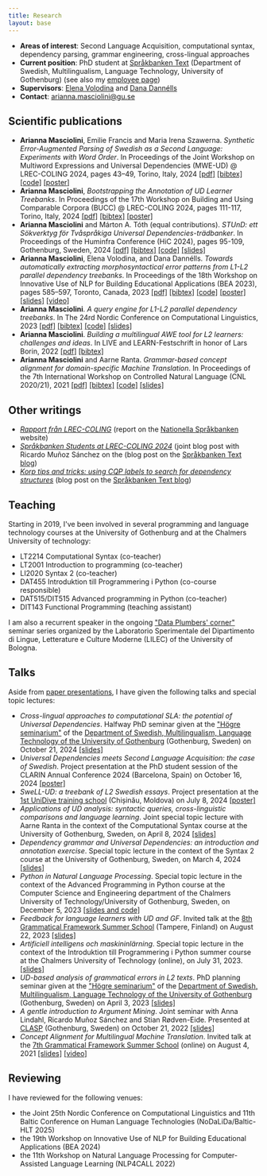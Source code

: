 ```yaml
---
title: Research
layout: base
---
```


- __Areas of interest__: Second Language Acquisition, computational syntax, dependency parsing, grammar engineering, cross-lingual approaches
- __Current position__: PhD student at [Språkbanken Text](https://spraakbanken.gu.se/) (Department of Swedish, Multilingualism, Language Technology, University of Gothenburg) (see also my [employee page](https://spraakbanken.gu.se/en/about/staff/arianna))
- __Supervisors__: [Elena Volodina](https://spraakbanken.gu.se/om/personal/elena) and [Dana Dannélls](https://spraakbanken.gu.se/om/personal/dana)
- __Contact__: [arianna.masciolini@gu.se](mailto:arianna.masciolini@gu.se)

## Scientific publications
- __Arianna Masciolini__, Emilie Francis and Maria Irena Szawerna. _Synthetic Error-Augmented Parsing of Swedish as a Second Language: Experiments with Word Order_. In Proceedings of the Joint Workshop on Multiword Expressions and Universal Dependencies (MWE-UD) @ LREC-COLING 2024, pages 43–49, Torino, Italy, 2024 [[pdf]](https://aclanthology.org/2024.mwe-1.7.pdf) [[bibtex]](https://raw.githubusercontent.com/harisont/harisont.github.io/main/assets/bibtex/mweud24.bib) [[code]](https://github.com/spraakbanken/seapass) [[poster]](https://raw.githubusercontent.com/harisont/harisont.github.io/main/assets/posters/mweud24.pdf)
- __Arianna Masciolini__, _Bootstrapping the Annotation of UD Learner Treebanks_. In Proceedings of the 17th Workshop on Building and Using Comparable Corpora (BUCC) @ LREC-COLING 2024, pages 111-117, Torino, Italy, 2024 [[pdf]](https://aclanthology.org/2024.bucc-1.12.pdf) [[bibtex]](https://raw.githubusercontent.com/harisont/harisont.github.io/main/assets/bibtex/bucc24.bib) [[poster]](https://raw.githubusercontent.com/harisont/harisont.github.io/main/assets/posters/bucc24.pdf)
- __Arianna Masciolini__ and Márton A. Tóth (equal contributions). _STUnD: ett Sökverktyg för Tvåspråkiga Universal Dependencies-trädbanker_. In Proceedings of the Huminfra Conference (HiC 2024), pages 95-109, Gothenburg, Sweden, 2024 [[pdf]](https://ecp.ep.liu.se/index.php/hic/article/view/897/805) [[bibtex]](https://raw.githubusercontent.com/harisont/harisont.github.io/main/assets/bibtex/stund.bib) [[code]](https://github.com/harisont/STUnD) [[slides]](https://raw.githubusercontent.com/harisont/harisont.github.io/main/assets/slides/hic24.pdf)
- __Arianna Masciolini__, Elena Volodina, and Dana Dannélls. _Towards automatically extracting morphosyntactical error patterns from L1-L2 parallel dependency treebanks_. In Proceedings of the 18th Workshop on Innovative Use of NLP for Building Educational Applications (BEA 2023), pages 585–597, Toronto, Canada, 2023 [[pdf]](https://aclanthology.org/2023.bea-1.50.pdf) [[bibtex]](https://raw.githubusercontent.com/harisont/harisont.github.io/main/assets/bibtex/bea23.bib) [[code]](https://github.com/harisont/L2-UD) [[poster]](https://raw.githubusercontent.com/harisont/harisont.github.io/main/assets/posters/bea23.pdf) [[slides]](https://raw.githubusercontent.com/harisont/harisont.github.io/main/assets/slides/bea23.pdf) [[video]](https://youtu.be/PCcKi3DWF_I)
- __Arianna Masciolini__. _A query engine for L1-L2 parallel dependency treebanks_. In The 24rd Nordic Conference on Computational Linguistics, 2023 [[pdf]](https://aclanthology.org/2023.nodalida-1.57.pdf) [[bibtex]](https://raw.githubusercontent.com/harisont/harisont.github.io/main/assets/bibtex/l1l2_query.bib) [[code]](https://github.com/harisont/L2-UD) [[slides]](https://raw.githubusercontent.com/harisont/harisont.github.io/main/assets/slides/nodalida23.pdf)
- __Arianna Masciolini__. _Building a multilingual AWE tool for L2 learners: challenges and ideas_. In LIVE and LEARN-Festschrift in honor of Lars Borin, 2022 [[pdf]](https://gupea.ub.gu.se/bitstream/handle/2077/74254/GU-ISS-2022-03%20Lars%20Borin%20Festskrift%20Digital%20publicering%20221121.pdf?sequence=1) [[bibtex]](https://raw.githubusercontent.com/harisont/harisont.github.io/main/assets/bibtex/lars.bib)
- __Arianna Masciolini__ and Aarne Ranta. _Grammar-based concept alignment for domain-specific Machine Translation_. In Proceedings of the 7th International Workshop on Controlled Natural Language (CNL 2020/21), 2021 [[pdf]](https://aclanthology.org/2021.cnl-1.2.pdf) [[bibtex]](https://raw.githubusercontent.com/harisont/harisont.github.io/main/assets/bibtex/ca.bib) [[code]](https://github.com/harisont/concept-alignment) [[slides]](https://raw.githubusercontent.com/harisont/concept-alignment/master/paper/slides/presentation.pdf)

## Other writings
- _[Rapport från LREC-COLING](https://www.sprakbanken.se/aktuellt/nyheter/2024-06-10-rapport-fran-lrec-coling)_ (report on the [Nationella Språkbanken](https://www.sprakbanken.se/) website)
- _[Språkbanken Students at LREC-COLING 2024](https://spraakbanken.gu.se/blogg/20240610-sprakbanken-students-at-lrec-coling-2024)_ (joint blog post with Ricardo Muñoz Sánchez on the (blog post on the [Språkbanken Text blog](https://spraakbanken.gu.se/blogg))
- _[Korp tips and tricks: using CQP labels to search for dependency structures](https://spraakbanken.gu.se/blogg/20231009-korp-tips-and-tricks-using-cqp-labels-to-search-for-dependency-structures)_ (blog post on the [Språkbanken Text blog](https://spraakbanken.gu.se/blogg))

## Teaching
Starting in 2019, I've been involved in several programming and language technology courses at the University of Gothenburg and at the Chalmers University of technology:

- LT2214 Computational Syntax (co-teacher)
- LT2001 Introduction to programming (co-teacher)
- LI2020 Syntax 2 (co-teacher)
- DAT455 Introduktion till Programmering i Python (co-course responsible)
- DAT515/DIT515 Advanced programming in Python (co-teacher)
- DIT143 Functional Programming (teaching assistant)

I am also a recurrent speaker in the ongoing ["Data Plumbers' corner"](https://github.com/LaboratorioSperimentale/Formazione-data_plumbers_corner) seminar series organized by the Laboratorio Sperimentale del Dipartimento di Lingue, Letterature e Culture Moderne (LILEC) of the University of Bologna.

## Talks
Aside from [paper presentations](#scientific-publications), I have given the following talks and special topic lectures:

- _Cross-lingual approaches to computational SLA: the potential of Universal Dependencies_. Halfway PhD seminar given at the ["Högre seminarium"](https://www.gu.se/svenska-spraket/seminarieprogram) of the [Department of Swedish, Multilingualism, Language Technology of the University of Gothenburg](https://www.gu.se/en/swedish) (Gothenburg, Sweden) on October 21, 2024 [[slides]](https://raw.githubusercontent.com/harisont/harisont.github.io/main/assets/slides/mittsem.pdf)
- _Universal Dependencies meets Second Language Acquisition: the case of Swedish_. Project presentation at the PhD student session of the CLARIN Annual Conference 2024 (Barcelona, Spain) on October 16, 2024 [[poster]](https://raw.githubusercontent.com/harisont/harisont.github.io/main/assets/posters/clarin24.pdf)
- _SweLL-UD: a treebank of L2 Swedish essays_. Project presentation at the [1st UniDive training school](https://unidive.lisn.upsaclay.fr/doku.php?id=meetings:other-events:1st_unidive_training_school) (Chișinău, Moldova) on July 8, 2024 [[poster]](https://raw.githubusercontent.com/harisont/harisont.github.io/main/assets/posters/unidive_training_school.pdf)
- _Applications of UD analysis: syntactic queries, cross-linguistic comparisons and language learning_. Joint special topic lecture with Aarne Ranta in the context of the Computational Syntax course at the University of Gothenburg, Sweden, on April 8, 2024 [[slides]](https://raw.githubusercontent.com/harisont/harisont.github.io/main/assets/slides/compsyn_udapps.pdf)
- _Dependency grammar and Universal Dependencies: an introduction and annotation exercise_. Special topic lecture in the context of the Syntax 2 course at the University of Gothenburg, Sweden, on March 4, 2024 [[slides]](https://raw.githubusercontent.com/harisont/harisont.github.io/main/assets/slides/syn2-ud.pdf)
- _Python in Natural Language Processing_. Special topic lecture in the context of the Advanced Programming in Python course at the Computer Science and Engineering department of the Chalmers University of Technology/University of Gothenburg, Sweden, on December 5, 2023 [[slides and code]](https://github.com/harisont/advpy_nlp)
- _Feedback for language learners with UD and GF_. Invited talk at the [8th Grammatical Framework Summer School](http://school.grammaticalframework.org/2023/) (Tampere, Finland) on August 22, 2023 [[slides]](https://raw.githubusercontent.com/harisont/harisont.github.io/main/assets/slides/gfss23.pdf)
- _Artificiell intelligens och maskininlärning_. Special topic lecture in the context of the Introduktion till Programmering i Python summer course at the Chalmers University of Technology (online), on July 31, 2023. [[slides]](https://docs.google.com/presentation/d/1xBb9-i-xskzZcI5f0O4lo-N7mlCloPnG-6M4g-6jW34/edit?usp=sharing)
- _UD-based analysis of grammatical errors in L2 texts_. PhD planning seminar given at the ["Högre seminarium"](https://www.gu.se/svenska-spraket/seminarieprogram) of the [Department of Swedish, Multilingualism, Language Technology of the University of Gothenburg](https://www.gu.se/en/swedish) (Gothenburg, Sweden) on April 3, 2023 [[slides]](https://raw.githubusercontent.com/harisont/harisont.github.io/main/assets/slides/ideas_seminar.pdf)
- _A gentle introduction to Argument Mining_. Joint seminar with Anna Lindahl, Ricardo Muñoz Sánchez and Stian Rødven-Eide. Presented at [CLASP](https://gu-clasp.github.io/events/seminars/2022-10-21/) (Gothenburg, Sweden) on October 21, 2022 [[slides]](https://rimusa.github.io/documents/presentations/A%20gentle%20introduction%20to%20argument%20mining.pdf)
- _Concept Alignment for Multilingual Machine Translation_. Invited talk at the [7th Grammatical Framework Summer School](http://school.grammaticalframework.org/2021/) (online) on August 4, 2021 [[slides]](https://raw.githubusercontent.com/harisont/concept-alignment/master/summer-school/presentation.pdf) [[video]](https://youtu.be/h2GR7RbghnE?t=4104)

## Reviewing
I have reviewed for the following venues:

- the Joint 25th Nordic Conference on Computational Linguistics and 11th Baltic Conference on Human Language Technologies (NoDaLiDa/Baltic-HLT 2025)
- the 19th Workshop on Innovative Use of NLP for Building Educational Applications (BEA 2024)
- the 11th Workshop on Natural Language Processing for Computer-Assisted Language Learning (NLP4CALL 2022)